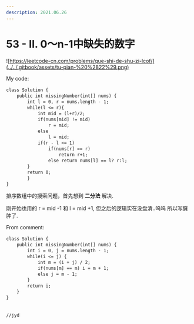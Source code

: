 ```yaml
---
description: 2021.06.26
---
```


# 53 - II. 0～n-1中缺失的数字

![https://leetcode-cn.com/problems/que-shi-de-shu-zi-lcof/](../../.gitbook/assets/tu-pian-%20%2822%29.png)

My code:

```text
class Solution {
    public int missingNumber(int[] nums) {
        int l = 0, r = nums.length - 1;
        while(l <= r){
            int mid = (l+r)/2;
            if(nums[mid] != mid)
                r = mid;
            else 
                l = mid;
            if(r - l <= 1)
                if(nums[r] == r)
                    return r+1;
                else return nums[l] == l? r:l;
        }
        return 0;
        }
}
```

排序数组中的搜索问题，首先想到 **二分法** 解决.



刚开始也用的  r = mid -1 和 l = mid +1, 但之后的逻辑实在没盘清..呜呜 所以写臃肿了.



From comment:

```text
class Solution {
    public int missingNumber(int[] nums) {
        int i = 0, j = nums.length - 1;
        while(i <= j) {
            int m = (i + j) / 2;
            if(nums[m] == m) i = m + 1;
            else j = m - 1;
        }
        return i;
    }
}


//jyd

```

